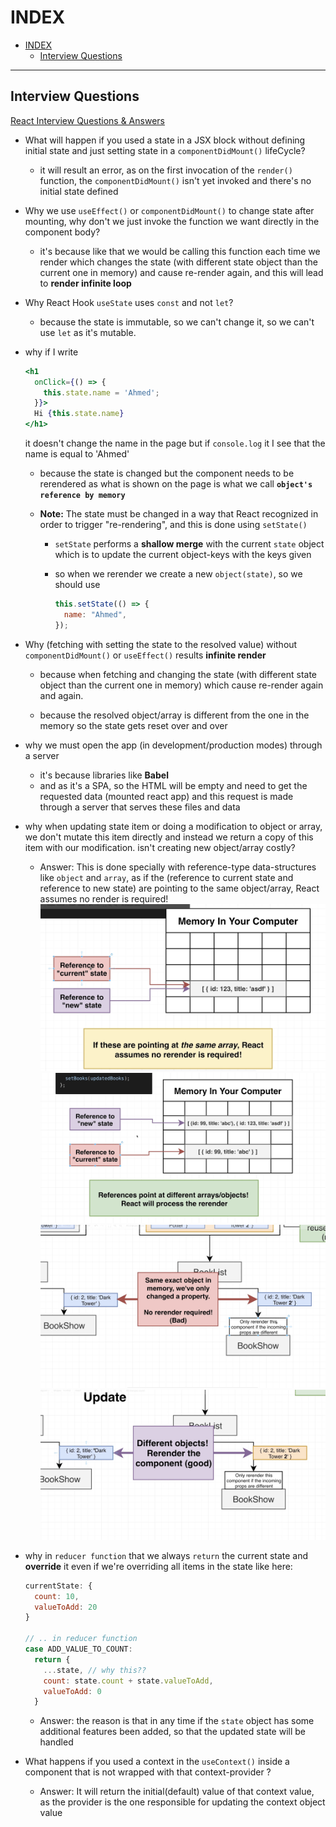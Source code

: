 # INDEX

- [INDEX](#index)
  - [Interview Questions](#interview-questions)

---

## Interview Questions

[React Interview Questions & Answers](https://github.com/sudheerj/reactjs-interview-questions)

- What will happen if you used a state in a JSX block without defining initial state and just setting state in a `componentDidMount()` lifeCycle?

  - it will result an error, as on the first invocation of the `render()` function, the `componentDidMount()` isn't yet invoked and there's no initial state defined

- Why we use `useEffect()` or `componentDidMount()` to change state after mounting, why don't we just invoke the function we want directly in the component body?

  - it's because like that we would be calling this function each time we render which changes the state (with different state object than the current one in memory) and cause re-render again, and this will lead to **render infinite loop**

- Why React Hook `useState` uses `const` and not `let`?

  - because the state is immutable, so we can't change it, so we can't use `let` as it's mutable.

- why if I write

  ```jsx
  <h1
    onClick={() => {
      this.state.name = 'Ahmed';
    }}>
    Hi {this.state.name}
  </h1>
  ```

  it doesn't change the name in the page but if `console.log` it I see that the name is equal to 'Ahmed'

  - because the state is changed but the component needs to be rerendered as what is shown on the page is what we call **`object's reference by memory`**
  - **Note:** The state must be changed in a way that React recognized in order to trigger "re-rendering", and this is done using `setState()`

    - `setState` performs a **shallow merge** with the current `state` object which is to update the current object-keys with the keys given
    - so when we rerender we create a new `object(state)`, so we should use

      ```jsx
      this.setState(() => {
        name: "Ahmed",
      });
      ```

- Why (fetching with setting the state to the resolved value) without `componentDidMount()` or `useEffect()` results **infinite render**

  - because when fetching and changing the state (with different state object than the current one in memory) which cause re-render again and again.

  - because the resolved object/array is different from the one in the memory so the state gets reset over and over

- why we must open the app (in development/production modes) through a server

  - it's because libraries like **Babel**
  - and as it's a SPA, so the HTML will be empty and need to get the requested data (mounted react app) and this request is made through a server that serves these files and data

- why when updating state item or doing a modification to object or array, we don't mutate this item directly and instead we return a copy of this item with our modification. isn't creating new object/array costly?

  - Answer: This is done specially with reference-type data-structures like `object` and `array`, as if the (reference to current state and reference to new state) are pointing to the same object/array, React assumes no render is required!
    ![mutating the state](./img/mutating-state.png)
    ![mutating the state](./img/mutating-state-0.png)
    ![mutating the state](./img/mutating-state-1.png)
    ![mutating the state](./img/mutating-state-2.png)

- why in `reducer function` that we always `return` the current state and **override** it even if we're overriding all items in the state like here:

  ```js
  currentState: {
    count: 10,
    valueToAdd: 20
  }

  // .. in reducer function
  case ADD_VALUE_TO_COUNT:
    return {
      ...state, // why this??
      count: state.count + state.valueToAdd,
      valueToAdd: 0
    }
  ```

  - Answer: the reason is that in any time if the `state` object has some additional features been added, so that the updated state will be handled

- What happens if you used a context in the `useContext()` inside a component that is not wrapped with that context-provider ?
  - Answer: It will return the initial(default) value of that context value, as the provider is the one responsible for updating the context object value
